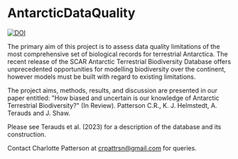 # AntarcticDataQuality

<a href="https://zenodo.org/badge/latestdoi/617738118"><img src="https://zenodo.org/badge/617738118.svg" alt="DOI"></a>

The primary aim of this project is to assess data quality limitations of the most comprehensive set of biological records for terrestrial Antarctica. The recent release of the SCAR Antarctic Terrestrial Biodiversity Database offers unprecedented opportunities for modelling biodiversity over the continent, however models must be built with regard to existing limitations.

The project aims, methods, results, and discussion are presented in our paper entitled: "How biased and uncertain is our knowledge of Antarctic Terrestrial Biodiversity?" (In Review). Patterson C.R., K. J. Helmstedt, A. Terauds and J. Shaw.

Please see Terauds et al. (2023) for a description of the database and its construction.

Contact Charlotte Patterson at crpattrsn@gmail.com for queries.
